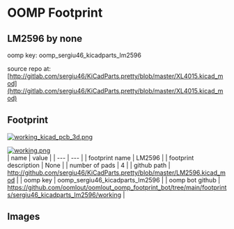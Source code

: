 # OOMP Footprint  
## LM2596  by none  
  
oomp key: oomp_sergiu46_kicadparts_lm2596  
  
source repo at: [http://gitlab.com/sergiu46/KiCadParts.pretty/blob/master/XL4015.kicad_mod](http://gitlab.com/sergiu46/KiCadParts.pretty/blob/master/XL4015.kicad_mod)  
## Footprint  
  
[![working_kicad_pcb_3d.png](working_kicad_pcb_3d_600.png)](working_kicad_pcb_3d.png)  
  
[![working.png](working_600.png)](working.png)  
| name | value | 
| --- | --- | 
| footprint name | LM2596 | 
| footprint description | None | 
| number of pads | 4 | 
| github path | http://github.com/sergiu46/KiCadParts.pretty/blob/master/LM2596.kicad_mod | 
| oomp key | oomp_sergiu46_kicadparts_lm2596 | 
| oomp bot github | https://github.com/oomlout/oomlout_oomp_footprint_bot/tree/main/footprints/sergiu46_kicadparts_lm2596/working | 
## Images  
